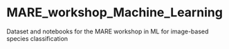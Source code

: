 # MARE_workshop_Machine_Learning
Dataset and notebooks for the MARE workshop in ML for image-based species classification
